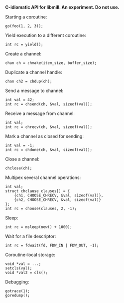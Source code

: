 **C-idiomatic API for libmill. An experiment. Do not use.**

Starting a coroutine:

`go(foo(1, 2, 3));`

Yield execution to a different coroutine:

`int rc = yield();`

Create a channel:

`chan ch = chmake(item_size, buffer_size);`

Duplicate a channel handle:

`chan ch2 = chdup(ch);`

Send a message to channel:

```
int val = 42;
int rc = chsend(ch, &val, sizeof(val));
```

Receive a message from channel:

```
int val;
int rc = chrecv(ch, &val, sizeof(val));
```

Mark a channel as closed for sending:

```
int val = -1;
int rc = chdone(ch, &val, sizeof(val));
```

Close a channel:

`chclose(ch);`

Multipex several channel operations:

```
int val;
struct chclause clauses[] = {
    {ch1, CHOOSE_CHRECV, &val, sizeof(val)},
    {ch2, CHOOSE_CHRECV, &val, sizeof(val)}
};
int rc = choose(clauses, 2, -1);
```

Sleep:

`int rc = msleep(now() + 1000);`

Wait for a file descriptor:

`int rc = fdwait(fd, FDW_IN | FDW_OUT, -1);`

Coroutine-local storage:

```
void *val = ...;
setcls(val);
void *val2 = cls();
```

Debugging:

```
gotrace(1);
goredump();
```

